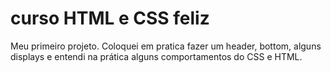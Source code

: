 # curso HTML e CSS feliz

Meu primeiro projeto. Coloquei em pratica fazer um header, bottom, alguns displays e entendi na prática alguns comportamentos do CSS e HTML.
